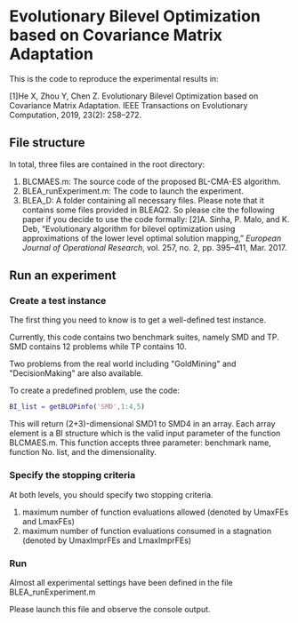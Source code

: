 # Evolutionary Bilevel Optimization based on Covariance Matrix Adaptation

This is the code to reproduce the experimental results in:

[1]He X, Zhou Y, Chen Z. Evolutionary Bilevel Optimization based on Covariance Matrix Adaptation. IEEE Transactions on Evolutionary Computation, 2019, 23(2): 258–272.


## File structure

In total, three files are contained in the root directory:

1. BLCMAES.m: The source code of the proposed BL-CMA-ES algorithm. 
2. BLEA_runExperiment.m: The code to launch the experiment.
3. BLEA_D: A folder containing all necessary files. Please note that it contains some files provided in BLEAQ2. So please cite the following paper if you decide to use the code formally: [2]A. Sinha, P. Malo, and K. Deb, “Evolutionary algorithm for bilevel optimization using approximations of the lower level optimal solution mapping,” *European Journal of Operational Research*, vol. 257, no. 2, pp. 395–411, Mar. 2017.



## Run an experiment



### Create a test instance

The first thing you need to know is to get a well-defined test instance.

Currently, this code contains two benchmark suites, namely SMD and TP. SMD contains 12 problems while TP contains 10.

Two problems from the real world including "GoldMining" and "DecisionMaking" are also available.

To create a predefined problem, use the code:

```matlab
BI_list = getBLOPinfo('SMD',1:4,5)
```

This will return (2+3)-dimensional SMD1 to SMD4 in an array. Each array element is a BI structure which is the valid input parameter of the  function BLCMAES.m. This function accepts three parameter: benchmark name, function No. list, and the dimensionality.

### Specify the stopping criteria 

At both levels, you should specify two stopping criteria.

1. maximum number of function evaluations allowed (denoted by UmaxFEs and LmaxFEs)
2. maximum number of function evaluations consumed in a stagnation (denoted by UmaxImprFEs and LmaxImprFEs)

### Run 

Almost all experimental settings have been defined in the file BLEA_runExperiment.m

Please launch this file and observe the console output.

